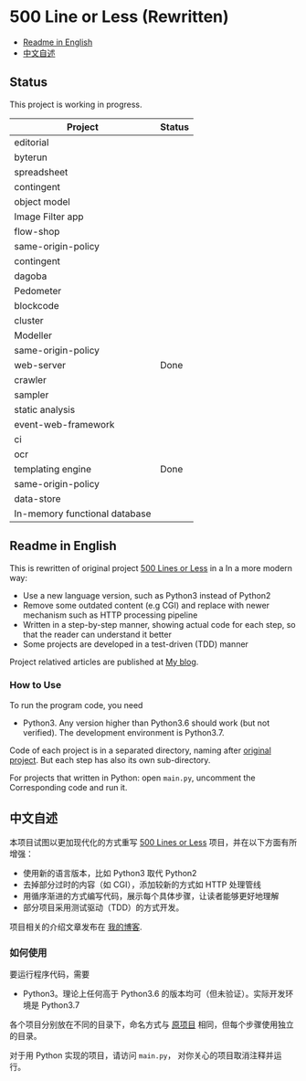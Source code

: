# 500 Line or Less (Rewritten)

- [Readme in English](#english-readme)
- [中文自述](#chinese-readme>)

## Status

This project is working in progress.

| Project | Status |
|---------|--------|
| editorial |  |
| byterun |  |
| spreadsheet |  |
| contingent |  |
| object model |  |
| Image Filter app |  |
| flow-shop |  |
| same-origin-policy |  |
| contingent |  |
| dagoba |  |
| Pedometer |  |
| blockcode |  |
| cluster |  |
| Modeller |  |
| same-origin-policy |  |
| web-server | Done |
| crawler |  |
| sampler |  |
| static analysis |  |
| event-web-framework |  |
| ci |  |
| ocr |  |
| templating engine | Done |
| same-origin-policy |  |
| data-store |  |
| In-memory functional database |  |


<a name="english-readme"/>

## Readme in English

This is rewritten of original project [500 Lines or Less](https://github.com/aosabook/500lines) in a In a more modern way:

- Use a new language version, such as Python3 instead of Python2
- Remove some outdated content (e.g CGI) and replace with newer mechanism such as HTTP processing pipeline
- Written in a step-by-step manner, showing actual code for each step, so that the reader can understand it better
- Some projects are developed in a test-driven (TDD) manner

Project relatived articles are published at [My blog](https://shuhari.dev/blog/2020/05/500lines-rewrite-intro).
 
### How to Use

To run the program code, you need

- Python3. Any version higher than Python3.6 should work (but not verified). The development environment is Python3.7.

Code of each project is in a separated directory, naming after [original project](https://github.com/aosabook/500lines). But each step has also its own sub-directory.

For projects that written in Python: open `main.py`, uncomment the Corresponding code and run it.


<a name="chinese-readme"/>

## 中文自述

本项目试图以更加现代化的方式重写 [500 Lines or Less](https://github.com/aosabook/500lines) 项目，并在以下方面有所增强：

- 使用新的语言版本，比如 Python3 取代 Python2
- 去掉部分过时的内容（如 CGI），添加较新的方式如 HTTP 处理管线
- 用循序渐进的方式编写代码，展示每个具体步骤，让读者能够更好地理解
- 部分项目采用测试驱动（TDD）的方式开发。

项目相关的介绍文章发布在 [我的博客](https://shuhari.dev/blog/2020/05/500lines-rewrite-intro).
 
### 如何使用

要运行程序代码，需要

- Python3。理论上任何高于 Python3.6 的版本均可（但未验证）。实际开发环境是 Python3.7

各个项目分别放在不同的目录下，命名方式与 [原项目](https://github.com/aosabook/500lines) 相同，但每个步骤使用独立的目录。

对于用 Python 实现的项目，请访问 `main.py`， 对你关心的项目取消注释并运行。

